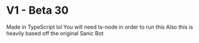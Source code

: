 # V1 - Beta 30
Made in TypeScript lol
You will need ts-node in order to run this
Also this is heavily based off the original Sanic Bot